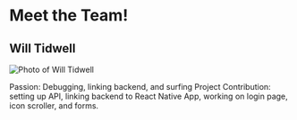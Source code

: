 # Meet the Team!

## Will Tidwell

![Photo of Will Tidwell](https://res.cloudinary.com/dgbf3yxnd/image/upload/v1595607949/IMG_0255_atf9bs.jpg)

Passion: Debugging, linking backend, and surfing
Project Contribution: setting up API, linking backend to React Native App, working on login page, icon scroller, and forms.
